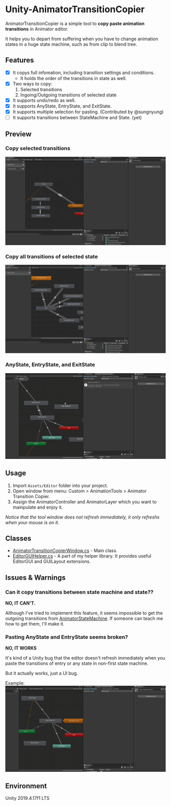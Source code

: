 # Unity-AnimatorTransitionCopier
AnimatorTransitionCopier is a simple tool to **copy paste animation transitions** in Animator editor.

It helps you to depart from suffering when you have to change animation states in a huge state machine, such as from clip to blend tree.

## Features
- [x] It copys full infomation, including transition settings and conditions.
    * It holds the order of the transitions in state as well.
- [x] Two ways to copy:
    1. Selected transitions
    2. Ingoing/Outgoing transitions of selected state 
- [x] It supports undo/redo as well.
- [x] It supports AnyState, EntryState, and ExitState.
- [x] It supports multiple selection for pasting. (Contributed by @sungnyung)
- [ ] It supports transitions between StateMachine and State. (yet)

## Preview
### Copy selected transitions
![](./images/copy_selected_transitions.gif)

### Copy all transitions of selected state
![](./images/copy_selected_state.gif)

### AnyState, EntryState, and ExitState
![](./images/copy_selected_special_states.gif)

## Usage
1. Import `Assets/Editor` folder into your project.
2. Open window from menu: Custom > AnimationTools > Animator Transition Copier.
3. Assign the AnimatorController and AnimatorLayer which you want to mainpulate and enjoy it.

*Notice that the tool window does not refresh immediately, it only refreshs when your mouse is on it.*

## Classes
* [AnimatorTransitionCopierWindow.cs](./Assets/Editor/AnimatorTransitionCopierWindow.cs) - Main class.
* [EditorGUIHelper.cs](./Assets/Editor/EditorGUIHelper.cs) - A part of my helper library. It provides useful EditorGUI and GUILayout extensions.

## Issues & Warnings
### Can it copy transitions between state machine and state??
**NO, IT CAN'T.** 

Although I've tried to implement this feature, it seems impossible to get the outgoing transitions from [AnimatorStateMachine](https://docs.unity3d.com/ScriptReference/Animations.AnimatorStateMachine.html). If someone can teach me how to get them, I'll make it.

### Pasting AnyState and EntryState seems broken?
**NO, IT WORKS**

It's kind of a Unity bug that the editor doesn't refresh immediately when you paste the transitions of entry or any state in non-first state machine.

But it actually works, just a UI bug. 

Example:
![](./images/copy_selected_special_states_issue_1.gif)

## Environment
Unity 2019.4.17f1 LTS
